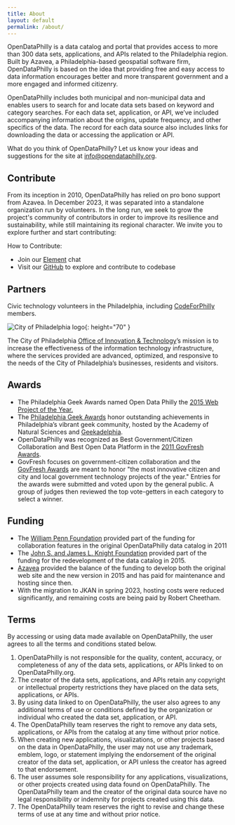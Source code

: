 ```yaml
---
title: About
layout: default
permalink: /about/
---
```


OpenDataPhilly is a data catalog and portal that provides access to more than 300 data sets, applications, and APIs related to the Philadelphia region. Built by Azavea, a Philadelphia-based geospatial software firm, OpenDataPhilly is based on the idea that providing free and easy access to data information encourages better and more transparent government and a more engaged and informed citizenry.

OpenDataPhilly includes both municipal and non-municipal data and enables users to search for and locate data sets based on keyword and category searches. For each data set, application, or API, we’ve included accompanying information about the origins, update frequency, and other specifics of the data. The record for each data source also includes links for downloading the data or accessing the application or API.

What do you think of OpenDataPhilly? Let us know your ideas and suggestions for the site at [info@opendataphilly.org](mailto:info@opendataphilly.org).

## Contribute

From its inception in 2010, OpenDataPhilly has relied on pro bono support from Azavea. In December 2023, it was separated into a standalone organization run by volunteers. In the long run, we seek to grow the project's community of contributors in order to improve its resilience and sustainability, while still maintaining its regional character. We invite you to explore further and start contributing:

How to Contribute:
* Join our [Element](https://matrix.to/#/#opendataphilly:matrix.org) chat
* Visit our [GitHub](https://github.com/opendataphilly/opendataphilly-jkan) to explore and contribute to codebase

## Partners

Civic technology volunteers in the Philadelphia, including [CodeForPhilly](https://codeforphilly.org/) members.

![City of Philadelphia logo](/img/organizations/logo-oit.png){: height="70" }

The City of Philadelphia [Office of Innovation & Technology](https://www.phila.gov/departments/office-of-innovation-and-technology/)’s mission is to increase the effectiveness of the information technology infrastructure, where the services provided are advanced, optimized, and responsive to the needs of the City of Philadelphia’s businesses, residents and visitors.


## Awards

* The Philadelphia Geek Awards named Open Data Philly the [2015 Web Project of the Year.](http://www.phillygeekawards.com/nominees/open-data-phillys-relaunch/)
* The [Philadelphia Geek Awards](http://www.phillygeekawards.com/about/) honor outstanding achievements in Philadelphia’s vibrant geek community, hosted by the Academy of Natural Sciences and [Geekadelphia](http://www.geekadelphia.com/).
* OpenDataPhilly was recognized as Best Government/Citizen Collaboration and Best Open Data Platform in the [2011 GovFresh Awards](http://govfresh.com/2011/12/2011-govfresh-awards-winners/).
* GovFresh focuses on government-citizen collaboration and the [GovFresh Awards](http://govfresh.com/awards/) are meant to honor "the most innovative citizen and city and local government technology projects of the year." Entries for the awards were submitted and voted upon by the general public. A group of judges then reviewed the top vote-getters in each category to select a winner.

## Funding

 * The [William Penn Foundation](http://www.williampennfoundation.org/) provided part of the funding for collaboration features in the original OpenDataPhilly data catalog in 2011
 * The [John S. and James L. Knight Foundation](http://www.knightfoundation.org/) provided part of the funding for the redevelopment of the data catalog in 2015.
 * [Azavea](https://www.azavea.com/) provided the balance of the funding to develop both the original web site and the new version in 2015 and has paid for maintenance and hosting since then.
 * With the migration to JKAN in spring 2023, hosting costs were reduced significantly, and remaining costs are being paid by Robert Cheetham. 

## Terms

By accessing or using data made available on OpenDataPhilly, the user agrees to all the terms and conditions stated below.

1.  OpenDataPhilly is not responsible for the quality, content, accuracy, or completeness of any of the data sets, applications, or APIs linked to on OpenDataPhilly.org.
2.  The creator of the data sets, applications, and APIs retain any copyright or intellectual property restrictions they have placed on the data sets, applications, or APIs.
3.  By using data linked to on OpenDataPhilly, the user also agrees to any additional terms of use or conditions defined by the organization or individual who created the data set, application, or API.
4.  The OpenDataPhilly team reserves the right to remove any data sets, applications, or APIs from the catalog at any time without prior notice.
5.  When creating new applications, visualizations, or other projects based on the data in OpenDataPhilly, the user may not use any trademark, emblem, logo, or statement implying the endorsement of the original creator of the data set, application, or API unless the creator has agreed to that endorsement.
6.  The user assumes sole responsibility for any applications, visualizations, or other projects created using data found on OpenDataPhilly. The OpenDataPhilly team and the creator of the original data source have no legal responsibility or indemnity for projects created using this data.
7.  The OpenDataPhilly team reserves the right to revise and change these terms of use at any time and without prior notice.
